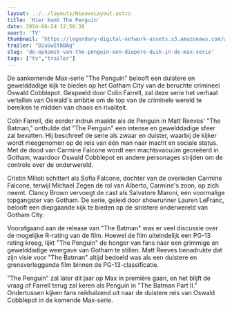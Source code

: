 ```yaml
---
layout: ../../layouts/NieuwsLayout.astro
title: 'Hier komt The Penguin'
date: 2024-06-24 12:50:38
soort: 'TV'
thumbnail: 'https://legendary-digital-network-assets.s3.amazonaws.com/wp-content/uploads/2022/11/08145212/The-Penguin-lounging.jpg'
trailer: "D2uSwItbBAg"
slug: 'de-opkomst-van-the-penguin-een-diepere-duik-in-de-max-serie'
tags: ["tv","trailer"]
---
```


De aankomende Max-serie "The Penguin" belooft een duistere en gewelddadige kijk te bieden op het Gotham City van de beruchte crimineel Oswald Cobblepot. Gespeeld door Colin Farrell, zal deze serie het verhaal vertellen van Oswald's ambitie om de top van de criminele wereld te bereiken te midden van chaos en rivaliteit.

Colin Farrell, die eerder indruk maakte als de Penguin in Matt Reeves' "The Batman," onthulde dat "The Penguin" een intense en gewelddadige sfeer zal bevatten. Hij beschreef de serie als zwaar en duister, waarbij de kijker wordt meegenomen op de reis van één man naar macht en sociale status. Met de dood van Carmine Falcone wordt een machtsvacuüm gecreëerd in Gotham, waardoor Oswald Cobblepot en andere personages strijden om de controle over de onderwereld.

Cristin Milioti schittert als Sofia Falcone, dochter van de overleden Carmine Falcone, terwijl Michael Zegen de rol van Alberto, Carmine's zoon, op zich neemt. Clancy Brown vervoegt de cast als Salvatore Maroni, een voormalige topgangster van Gotham. De serie, geleid door showrunner Lauren LeFranc, belooft een diepgaande kijk te bieden op de sinistere onderwereld van Gotham City.

Voorafgaand aan de release van "The Batman" was er veel discussie over de mogelijke R-rating van de film. Hoewel de film uiteindelijk een PG-13 rating kreeg, lijkt "The Penguin" de honger van fans naar een grimmige en gewelddadige weergave van Gotham te stillen. Matt Reeves benadrukte dat zijn visie voor "The Batman" altijd bedoeld was als een duistere en grensverleggende film binnen de PG-13-classificatie.

"The Penguin" zal later dit jaar op Max in première gaan, en het blijft de vraag of Farrell terug zal keren als Penguin in "The Batman Part II." Ondertussen kijken fans reikhalzend uit naar de duistere reis van Oswald Cobblepot in de komende Max-serie.
